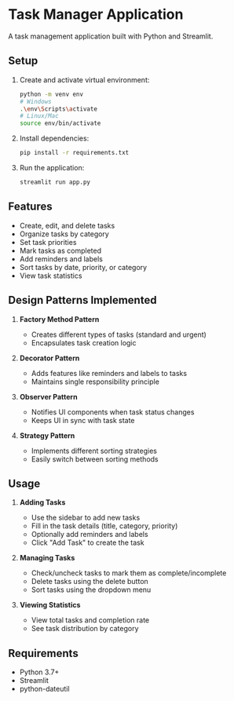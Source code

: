 # Task Manager Application

A task management application built with Python and Streamlit.

## Setup

1. Create and activate virtual environment:
   ```bash
   python -m venv env
   # Windows
   .\env\Scripts\activate
   # Linux/Mac
   source env/bin/activate
   ```

2. Install dependencies:
   ```bash
   pip install -r requirements.txt
   ```

3. Run the application:
   ```bash
   streamlit run app.py
   ```

## Features

- Create, edit, and delete tasks
- Organize tasks by category
- Set task priorities
- Mark tasks as completed
- Add reminders and labels
- Sort tasks by date, priority, or category
- View task statistics

## Design Patterns Implemented

1. **Factory Method Pattern**
   - Creates different types of tasks (standard and urgent)
   - Encapsulates task creation logic

2. **Decorator Pattern**
   - Adds features like reminders and labels to tasks
   - Maintains single responsibility principle

3. **Observer Pattern**
   - Notifies UI components when task status changes
   - Keeps UI in sync with task state

4. **Strategy Pattern**
   - Implements different sorting strategies
   - Easily switch between sorting methods

## Usage

1. **Adding Tasks**
   - Use the sidebar to add new tasks
   - Fill in the task details (title, category, priority)
   - Optionally add reminders and labels
   - Click "Add Task" to create the task

2. **Managing Tasks**
   - Check/uncheck tasks to mark them as complete/incomplete
   - Delete tasks using the delete button
   - Sort tasks using the dropdown menu

3. **Viewing Statistics**
   - View total tasks and completion rate
   - See task distribution by category

## Requirements

- Python 3.7+
- Streamlit
- python-dateutil 